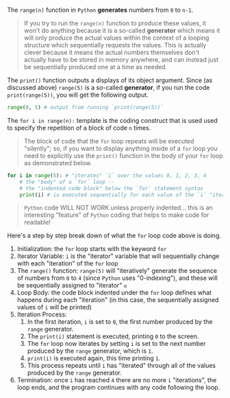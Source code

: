 The `range(n)` function in `Python` **generates** numbers from `0` to `n-1`.
> If you try to run the `range(n)` function to produce these values, it won't do anything because it is a so-called **generator** which means it will only produce the actual values within the context of a looping structure which sequentially requests the values.  This is actually clever because it means the actual numbers themselves don't actually have to be stored in memory anywhere, and can instead just be sequentially produced one at a time as needed. 

The `print()` function outputs a displays of its object argument. Since (as discussed above) `range(5)` is a so-called **generator**, if you run the code `print(range(5))`, you will get the following output. 

```python
range(0, 5) # output from running `print(range(5))`
```

The `for i in range(n):` template is the coding construct that is used used to specify the repetition of a block of code `n` times.

> The block of code that the `for` loop repeats will be executed "silently"; so, if you want to display anything inside of a `for` loop you need to explicitly use the `print()` function in the body of your `for` loop as demonstrated below.

```python
for i in range(5): # "iterates" `i` over the values 0, 1, 2, 3, 4
    # the "body" of a `for` loop --
    # the "indented code block" below the `for` statement syntax
    print(i) # is executed sequentially for each value of the `i` "iterator"
```

> `Python` code WILL NOT WORK unless properly indented... this is an interesting "feature" of `Python` coding that helps to make code for readable!

Here's a step by step break down of what the `for` loop code above is doing.

1. Initialization: the `for` loop starts with the keyword `for`
2. Iterator Variable: `i` is the "iterator" variable that will sequentially change with each "iteration" of the `for` loop
3. The `range()` function: `range(5)` will "iteratively" generate the sequence of numbers from `0` to `4` (since `Python` uses "0-indexing"), and these will be sequentially assigned to "iterator" `u` 
4. Loop Body: the code block indented under the `for` loop defines what happens during each "iteration" (in this case, the sequentially assigned values of `i` will be printed)
5. Iteration Process:
    1. In the first iteration, `i` is set to `0`, the first number produced by the `range` generator.
    2. The `print(i)` statement is executed, printing `0` to the screen.
    3. The `for` loop now iterates by setting `i` is set to the next number produced by the `range` generator, which is `1`.
    4. `print(i)` is executed again, this time printing `1`.
    5. This process repeats until `i` has "iterated" through all of the values produced by the `range` generator.
6. Termination: once `i` has reached `4` there are no more `i` "iterations", the loop ends, and the program continues with any code following the loop.
